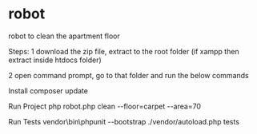 # robot
robot to clean the apartment floor

Steps:
1 download the zip file, extract to the root folder (if xampp then extract inside htdocs folder)

2 open command prompt, go to that folder and run the below commands

Install
composer update

Run Project
php robot.php clean --floor=carpet --area=70

Run Tests
vendor\bin\phpunit --bootstrap ./vendor/autoload.php tests
